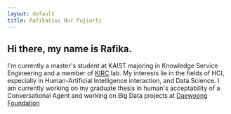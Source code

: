```yaml
---
layout: default
title: Rafikatiwi Nur Pujiarti
---
```

## Hi there, my name is Rafika.

I'm currently a master's student at KAIST majoring in Knowledge Service Engineering and a member of [KIRC](http://kirc.kaist.ac.kr/) lab. My interests lie in the fields of HCI, especially in Human-Artificial Intelligence interaction, and Data Science. I am currently working on my graduate thesis in human's acceptability of a Conversational Agent and working on Big Data projects at [Daewoong Foundation](http://http://daewoongfoundation.or.kr/)

